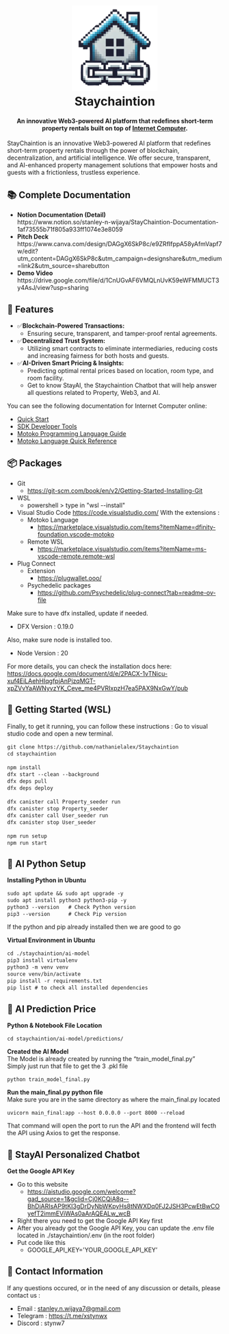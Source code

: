 <h1 align="center">
  <br>
  <a href="https://github.com/nathanielalex/Staychaintion"><img src="./src/public/Staychaintion_Logo_Final.png" alt="Staychaintion" width="200"></a>
  <br>
  	Staychaintion
  <br>
</h1>

<h4 align="center"> An innovative Web3-powered AI platform that redefines short-term property rentals built on top of <a href="https://internetcomputer.org/docs/current/motoko/tutorial" target="_blank">Internet Computer</a>.</h4>

StayChaintion is an innovative Web3-powered AI platform that redefines short-term property rentals through the power of blockchain, decentralization, and artificial intelligence. We offer secure, transparent, and AI-enhanced property management solutions that empower hosts and guests with a frictionless, trustless experience.


## 📚 Complete Documentation

<ul>
    <li><b>Notion Documentation (Detail)</b></li>
    https://www.notion.so/stanley-n-wijaya/StayChaintion-Documentation-1af73555b71f805a933ff1074e3e8059
    <li><b>Pitch Deck</b></li>
    https://www.canva.com/design/DAGgX6SkP8c/e9ZRfIfppA58yAfmVapf7w/edit?utm_content=DAGgX6SkP8c&utm_campaign=designshare&utm_medium=link2&utm_source=sharebutton
    <li><b>Demo Video</b></li>
    https://drive.google.com/file/d/1CnUGvAF6VMQLnUvK59eWFMMUCT3y4AsJ/view?usp=sharing
</ul>


## 🚩 Features
- ✅**Blockchain-Powered Transactions:**
    - Ensuring secure, transparent, and tamper-proof rental agreements.
- ✅**Decentralized Trust System:**
    - Utilizing smart contracts to eliminate intermediaries, reducing costs and increasing fairness for both hosts and guests.
- ✅**AI-Driven Smart Pricing & Insights:**
    - Predicting optimal rental prices based on location, room type, and room facility.
    - Get to know StayAI, the Staychaintion Chatbot that will help answer all questions related to Property, Web3, and AI.


You can see the following documentation for Internet Computer online:
- [Quick Start](https://internetcomputer.org/docs/current/developer-docs/setup/deploy-locally)
- [SDK Developer Tools](https://internetcomputer.org/docs/current/developer-docs/setup/install)
- [Motoko Programming Language Guide](https://internetcomputer.org/docs/current/motoko/main/motoko)
- [Motoko Language Quick Reference](https://internetcomputer.org/docs/current/motoko/main/language-manual)


## 📦 Packages
- Git
    - https://git-scm.com/book/en/v2/Getting-Started-Installing-Git
- WSL
    - powershell > type in "wsl --install"
- Visual Studio Code https://code.visualstudio.com/ With the extensions :
    - Motoko Language
        - https://marketplace.visualstudio.com/items?itemName=dfinity-foundation.vscode-motoko
    - Remote WSL
        - https://marketplace.visualstudio.com/items?itemName=ms-vscode-remote.remote-wsl
- Plug Connect
    - Extension
        - https://plugwallet.ooo/
    - Psychedelic packages
        - https://github.com/Psychedelic/plug-connect?tab=readme-ov-file

Make sure to have dfx installed, update if needed.
- DFX Version : 0.19.0

Also, make sure node is installed too.
- Node Version : 20

For more details, you can check the installation docs here:
<br>
https://docs.google.com/document/d/e/2PACX-1vTNicu-xuf4EiLAehHIqgfpjAnPjzqMGT-xpZVvYaAWNyvzYK_Ceve_me4PVRIxpzH7ea5PAX9NxGwY/pub


## 📜 Getting Started (WSL)
Finally, to get it running, you can follow these instructions :
Go to visual studio code and open a new terminal.

```
git clone https://github.com/nathanielalex/Staychaintion
cd staychaintion

npm install
dfx start --clean --background
dfx deps pull
dfx deps deploy

dfx canister call Property_seeder run
dfx canister stop Property_seeder
dfx canister call User_seeder run
dfx canister stop User_seeder

npm run setup
npm run start
```


## 🤖 AI Python Setup

**Installing Python in Ubuntu**
```
sudo apt update && sudo apt upgrade -y
sudo apt install python3 python3-pip -y
python3 --version   # Check Python version
pip3 --version      # Check Pip version
```
If the python and pip already installed then we are good to go

**Virtual Environment in Ubuntu**
```
cd ./staychaintion/ai-model
pip3 install virtualenv
python3 -m venv venv
source venv/bin/activate
pip install -r requirements.txt
pip list # to check all installed dependencies
```


## 💸 AI Prediction Price
**Python & Notebook File Location**
```
cd staychaintion/ai-model/predictions/
```
**Created the AI Model**
<br>
The Model is already created by running the “train_model_final.py”
<br>
Simply just run that file to get the 3 .pkl file
```
python train_model_final.py
```
**Run the main_final.py python file**
<br>
Make sure you are in the same directory as where the main_final.py located
```
uvicorn main_final:app --host 0.0.0.0 --port 8000 --reload
```
That command will open the port to run the API and the frontend will fecth the API using Axios to get the response.


## 💸 StayAI Personalized Chatbot
**Get the Google API Key**

- Go to this website
    - https://aistudio.google.com/welcome?gad_source=1&gclid=Cj0KCQiA8q--BhDiARIsAP9tKI3gDrDyNbWKpyHs8tNWXDq0FJ2JSH3PcwEtBwCOyefT2immEViWAs0aArAQEALw_wcB
- Right there you need to get the Google API Key first
- After you already got the Google API Key, you can update the .env file located in ./staychaintion/.env (in the root folder)
- Put code like this
    - GOOGLE_API_KEY='YOUR_GOOGLE_API_KEY’


## 📧 Contact Information
If any questions occured, or in the need of any discussion or details,
please contact us :
- Email : stanley.n.wijaya7@gmail.com
- Telegram : https://t.me/xstynwx
- Discord : stynw7
